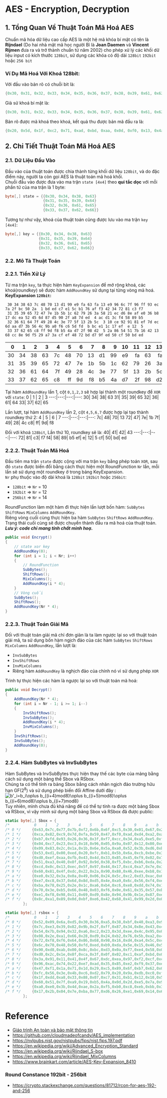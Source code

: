 # AES - Encryption, Decryption
## 1. Tổng Quan Về Thuật Toán Mã Hoá AES
Chuẩn mã hóa dữ liệu cao cấp AES là một hệ mã khóa bí mật có tên là **Rijndael** (Do hai nhà mật mã học người Bỉ 
là **Joan Daemen** và **Vincent Rijmen** đưa ra và trở thành chuẩn từ năm 2002) cho phép xử lý các khối dữ liệu input
có kích thước `128bit`, sử dụng các khóa có độ dài `128bit` `192bit` hoặc `256 bit`
### Ví Dụ Mã Hoá Với Khoá 128bit:
Với đầu vào bản rõ có chuỗi bit là:
```C#
{0x30, 0x31, 0x32, 0x33, 0x34, 0x35, 0x36, 0x37, 0x38, 0x39, 0x61, 0x62, 0x63, 0x64, 0x65, 0x66}
```
Giả sử khoá bí mật là:
```C#
{0x30, 0x31, 0x32, 0x33, 0x34, 0x35, 0x36, 0x37, 0x38, 0x39, 0x61, 0x62, 0x63, 0x64, 0x65, 0x66}
```
Bản rõ được mã khoá theo khoá, kết quả thu được bản mã đầu ra là:
```C#
{0x20, 0x5d, 0x1f, 0xc2, 0x71, 0xad, 0xbd, 0xaa, 0x0d, 0xf0, 0x13, 0x4a, 0xaf, 0xce, 0x60, 0xf5}
```
## 2. Chi Tiết Thuật Toán Mã Hoá AES
### 2.1. Dữ Liệu Đầu Vào
Đầu vào của thuật toán được chia thành từng khối dữ liệu `128bit`, và do đặc điểm này, người ta còn gọi AES 
là thuật toán mã hoá khối.</br>
Chuỗi đầu vào được đưa vào ma trận `state [4x4]` theo **qui tắc dọc** với mỗi phần tử của ma trận là 1 byte:</br>
```C#
byte[,] state = {{0x30, 0x34, 0x38, 0x63}
                 {0x31, 0x35, 0x39, 0x64}
                 {0x32, 0x36, 0x61, 0x65}
                 {0x33, 0x37, 0x62, 0x66}}
```
Tương tự như vậy, khoá của thuật toán cũng được lưu vào ma trận `key [4x4]`:
```C#
byte[,] key = {{0x30, 0x34, 0x38, 0x63}
               {0x31, 0x35, 0x39, 0x64}
               {0x32, 0x36, 0x61, 0x65}
               {0x33, 0x37, 0x62, 0x66}}
```
### 2.2. Mô Tả Thuật Toán
### 2.2.1. Tiền Xử Lý
Từ ma trận `key`, ta thực hiện hàm `KeyExpansion` để mở rộng khoá, các khoá(_roundkey_) sẽ được hàm `AddRoundKey` sử dụng tại từng vòng mã hoá.</br>
**KeyExpansion `128bit`:**
```
 30 34 38 63 7c 48 70 13 d1 99 e9 fa 63 fa 13 e9 96 6c 7f 96 ff 93 ec 7a 2f bc 50 2a  1 bd ed c7 e1 5c b1 76 af f3 42 34 72 81 c3 f7
 31 35 39 65 72 47 7e 1b 5b 1c 62 79 26 3a 58 21 ec d6 8e af e0 36 b8 17 dc ea 52 45 6d 87 d5 90 2f a8 7d ed  4 ac d1 3c f4 58 89 b5
 32 36 61 64 7f 49 28 4c 3e 77 5f 13 2b 5c  3 10 ce 92 91 81 ef 7d ec 6d aa d7 3b 56 4c 9b a0 f6 c6 5d fd  b bc e1 1c 17 ef  e 12  5
 33 37 62 65 c8 ff 9d f8 b5 4a d7 2f 98 d2  5 2a 86 54 51 7b 16 42 13 68 cc 8e 9d f5 29 a7 3a cf ef 48 72 bd d7 9f ed 50 cf 50 bd ed
```
  0 |  1 |  2 |  3 |  4 |  5 |  6 |  7 |  8 |  9 |  10|  11|  12|  13|  14|  15|  16|  17|  18|  19|  20|  21|  22|  23|  24|  25|  26|  27|  28|  29|  30|  31|  32|  33|  34|  35|  36|  37|  38|  39|  40|  41|  42|  43
---:|---:|---:|---:|---:|---:|---:|---:|---:|---:|---:|---:|---:|---:|---:|---:|---:|---:|---:|---:|---:|---:|---:|---:|---:|---:|---:|---:|---:|---:|---:|---:|---:|---:|---:|---:|---:|---:|---:|---:|---:|---:|---:|---:
  30|  34|  38|  63|  7c|  48|  70|  13|  d1|  99|  e9|  fa|  63|  fa|  13|  e9|  96|  6c|  7f|  96|  ff|  93|  ec|  7a|  2f|  bc|  50|  2a|   1|  bd|  ed|  c7|  e1|  5c|  b1|  76|  af|  f3|  42|  34|  72|  81|  c3|  f7
  31|  35|  39|  65|  72|  47|  7e|  1b|  5b|  1c|  62|  79|  26|  3a|  58|  21|  ec|  d6|  8e|  af|  e0|  36|  b8|  17|  dc|  ea|  52|  45|  6d|  87|  d5|  90|  2f|  a8|  7d|  ed|   4|  ac|  d1|  3c|  f4|  58|  89|  b5
  32|  36|  61|  64|  7f|  49|  28|  4c|  3e|  77|  5f|  13|  2b|  5c|   3|  10|  ce|  92|  91|  81|  ef|  7d|  ec|  6d|  aa|  d7|  3b|  56|  4c|  9b|  a0|  f6|  c6|  5d|  fd|   b|  bc|  e1|  1c|  17|  ef|   e|  12|   5
  33|  37|  62|  65|  c8|  ff|  9d|  f8|  b5|  4a|  d7|  2f|  98|  d2|   5|  2a|  86|  54|  51|  7b|  16|  42|  13|  68|  cc|  8e|  9d|  f5|  29|  a7|  3a|  cf|  ef|  48|  72|  bd|  d7|  9f|  ed|  50|  cf|  50|  bd|  ed

Tại hàm `AddRoundKey` lần 1, cột `0,1,2,3` sẽ hợp lại thành một roundkey để `XOR` với `state`:
  0 |  1 |  2 |  3 
---:|---:|---:|---:
  30|  34|  38|  63
  31|  35|  39|  65
  32|  36|  61|  64
  33|  37|  62|  65

Lần lượt, tại hàm `AddRoundKey` lần 2, cột `4,5,6,7` được hợp lại tạo thành roundkey thứ 2:
  4 |  5 |  6 |  7 
---:|---:|---:|---:
  7c|  48|  70|  13
  72|  47|  7e|  1b
  7f|  49|  28|  4c
  c8|  ff|  9d|  f8

Đối với khoá `128bit`, Lần thứ 10, roundkey sẽ là:
  40|  41|  42|  43
---:|---:|---:|---:
  72|  81|  c3|  f7
  f4|  58|  89|  b5
  ef|   e|  12|   5
  cf|  50|  bd|  ed

### 2.2.2. Thuật Toán Mã Hoá
Đầu tiên ma trận `state` được cộng với ma trận `key` bằng phép toán `XOR`, sau đó `state` được biến đổi bằng cách thực hiện
một RoundFunction `Nr` lần, mỗi lần sẽ sử dụng một roundkey ở trong bảng KeyExpansion.</br>
`Nr` phụ thuộc vào độ dài khoá là `128bit` `192bit` hoặc `256bit`:
- `128bit` => `Nr` = 10
- `192bit` => `Nr` = 12
- `256bit` => `Nr` = 14

RoundFunction làm một hàm đi thực hiện lần lượt bốn hàm: `SubBytes` `ShiftRows` `MixColumns` `AddRoundKey`.</br>
Riêng vòng cuối cùng thực hiện ba hàm `SubBytes` `ShiftRows` `AddRoundKey`. Trạng thái cuối cùng sẽ được chuyển 
thành đầu ra mã hoá của thuật toán.</br>
_**Lưu ý: code chỉ mang tính chất minh hoạ.**_
```C#
public void Encrypt()
{
    // state xor key
    AddRoundKey(0);
    for (int i = 1; i < Nr; i++)
    {
        // RoundFunction
        SubBytes();
        ShiftRows();
        MixColumns();
        AddRoundKey(i * 4);
    }
    // Vòng cuối
    SubBytes();
    ShiftRows();
    AddRoundKey(Nr * 4);
}
```
### 2.2.3. Thuật Toán Giải Mã
Đối với thuật toán giải mã chỉ đơn giản là ta làm ngược lại so với thuật toán giải mã, ta sử dụng bốn hàm ngịch đảo của 
các hàm `SubBytes` `ShiftRows` `MixColumns` `AddRoundKey`, lần lượt là:
- `InvSubBytes`
- `InvShiftRows`
- `InvMixColumns`
- Riêng hàm `AddRoundKey` là nghịch đảo của chính nó vì sử dụng phép `XOR`

Trình tự thực hiện các hàm là ngược lại so với thuật toán mã hoá:
```C#
public void Decrypt()
{
    AddRoundKey(Nr * 4);
    for (int i = Nr - 1; i >= 1; i--)
    {
        InvShiftRows();
        InvSubBytes();
        AddRoundKey(i * 4);
        InvMixColumns();
    }
    InvShiftRows();
    InvSubBytes();
    AddRoundKey(0);
}
```
### 2.2.4. Hàm SubBytes và InvSubBytes
Hàm SubBytes và InvSubBytes thực hiện thay thế các byte của mảng bằng cách sử dụng một bảng thế Sbox và RSbox.</br>
Chúng ta có thể tính ra bảng Sbox bằng cách nhân ngịch đảo trường hữu hạn GF(2<sup>8</sup>) và sử dụng phép biến đổi 
Affine dưới đây :</br>
<img src="https://latex.codecogs.com/svg.image?b'_i=b_i\oplus&space;b_{(i&plus;4)mod8}\oplus&space;b_{(i&plus;5)mod8}\oplus&space;b_{(i&plus;6)mod8}\oplus&space;b_{(i&plus;7)mod8}" title="b'_i=b_i\oplus b_{(i+4)mod8}\oplus b_{(i+5)mod8}\oplus b_{(i+6)mod8}\oplus b_{(i+7)mod8}" />
Tuy nhiên, mình chưa đủ khả năng để có thể tự tính ra được một bảng Sbox và RSbox, vì vậy mình sử dụng một bảng Sbox và RSbox đã được public:</br>
```C#
static byte[,] Sbox = {
/*           0    1    2    3    4    5    6    7    8    9    a    b    c    d    e    f */
/* 0 */     {0x63,0x7c,0x77,0x7b,0xf2,0x6b,0x6f,0xc5,0x30,0x01,0x67,0x2b,0xfe,0xd7,0xab,0x76},
/* 1 */     {0xca,0x82,0xc9,0x7d,0xfa,0x59,0x47,0xf0,0xad,0xd4,0xa2,0xaf,0x9c,0xa4,0x72,0xc0},
/* 2 */     {0xb7,0xfd,0x93,0x26,0x36,0x3f,0xf7,0xcc,0x34,0xa5,0xe5,0xf1,0x71,0xd8,0x31,0x15},
/* 3 */     {0x04,0xc7,0x23,0xc3,0x18,0x96,0x05,0x9a,0x07,0x12,0x80,0xe2,0xeb,0x27,0xb2,0x75},
/* 4 */     {0x09,0x83,0x2c,0x1a,0x1b,0x6e,0x5a,0xa0,0x52,0x3b,0xd6,0xb3,0x29,0xe3,0x2f,0x84},
/* 5 */     {0x53,0xd1,0x00,0xed,0x20,0xfc,0xb1,0x5b,0x6a,0xcb,0xbe,0x39,0x4a,0x4c,0x58,0xcf},
/* 6 */     {0xd0,0xef,0xaa,0xfb,0x43,0x4d,0x33,0x85,0x45,0xf9,0x02,0x7f,0x50,0x3c,0x9f,0xa8},
/* 7 */     {0x51,0xa3,0x40,0x8f,0x92,0x9d,0x38,0xf5,0xbc,0xb6,0xda,0x21,0x10,0xff,0xf3,0xd2},
/* 8 */     {0xcd,0x0c,0x13,0xec,0x5f,0x97,0x44,0x17,0xc4,0xa7,0x7e,0x3d,0x64,0x5d,0x19,0x73},
/* 9 */     {0x60,0x81,0x4f,0xdc,0x22,0x2a,0x90,0x88,0x46,0xee,0xb8,0x14,0xde,0x5e,0x0b,0xdb},
/* a */     {0xe0,0x32,0x3a,0x0a,0x49,0x06,0x24,0x5c,0xc2,0xd3,0xac,0x62,0x91,0x95,0xe4,0x79},
/* b */     {0xe7,0xc8,0x37,0x6d,0x8d,0xd5,0x4e,0xa9,0x6c,0x56,0xf4,0xea,0x65,0x7a,0xae,0x08},
/* c */     {0xba,0x78,0x25,0x2e,0x1c,0xa6,0xb4,0xc6,0xe8,0xdd,0x74,0x1f,0x4b,0xbd,0x8b,0x8a},
/* d */     {0x70,0x3e,0xb5,0x66,0x48,0x03,0xf6,0x0e,0x61,0x35,0x57,0xb9,0x86,0xc1,0x1d,0x9e},
/* e */     {0xe1,0xf8,0x98,0x11,0x69,0xd9,0x8e,0x94,0x9b,0x1e,0x87,0xe9,0xce,0x55,0x28,0xdf},
/* f */     {0x8c,0xa1,0x89,0x0d,0xbf,0xe6,0x42,0x68,0x41,0x99,0x2d,0x0f,0xb0,0x54,0xbb,0x16},
        };
```
```C#
static byte[,] rsbox = {
/*           0    1    2    3    4    5    6    7    8    9    a    b    c    d    e    f */
/* 0 */     {0x52,0x09,0x6a,0xd5,0x30,0x36,0xa5,0x38,0xbf,0x40,0xa3,0x9e,0x81,0xf3,0xd7,0xfb},
/* 1 */     {0x7c,0xe3,0x39,0x82,0x9b,0x2f,0xff,0x87,0x34,0x8e,0x43,0x44,0xc4,0xde,0xe9,0xcb},
/* 2 */     {0x54,0x7b,0x94,0x32,0xa6,0xc2,0x23,0x3d,0xee,0x4c,0x95,0x0b,0x42,0xfa,0xc3,0x4e},
/* 3 */     {0x08,0x2e,0xa1,0x66,0x28,0xd9,0x24,0xb2,0x76,0x5b,0xa2,0x49,0x6d,0x8b,0xd1,0x25},
/* 4 */     {0x72,0xf8,0xf6,0x64,0x86,0x68,0x98,0x16,0xd4,0xa4,0x5c,0xcc,0x5d,0x65,0xb6,0x92},
/* 5 */     {0x6c,0x70,0x48,0x50,0xfd,0xed,0xb9,0xda,0x5e,0x15,0x46,0x57,0xa7,0x8d,0x9d,0x84},
/* 6 */     {0x90,0xd8,0xab,0x00,0x8c,0xbc,0xd3,0x0a,0xf7,0xe4,0x58,0x05,0xb8,0xb3,0x45,0x06},
/* 7 */     {0xd0,0x2c,0x1e,0x8f,0xca,0x3f,0x0f,0x02,0xc1,0xaf,0xbd,0x03,0x01,0x13,0x8a,0x6b},
/* 8 */     {0x3a,0x91,0x11,0x41,0x4f,0x67,0xdc,0xea,0x97,0xf2,0xcf,0xce,0xf0,0xb4,0xe6,0x73},
/* 9 */     {0x96,0xac,0x74,0x22,0xe7,0xad,0x35,0x85,0xe2,0xf9,0x37,0xe8,0x1c,0x75,0xdf,0x6e},
/* a */     {0x47,0xf1,0x1a,0x71,0x1d,0x29,0xc5,0x89,0x6f,0xb7,0x62,0x0e,0xaa,0x18,0xbe,0x1b},
/* b */     {0xfc,0x56,0x3e,0x4b,0xc6,0xd2,0x79,0x20,0x9a,0xdb,0xc0,0xfe,0x78,0xcd,0x5a,0xf4},
/* c */     {0x1f,0xdd,0xa8,0x33,0x88,0x07,0xc7,0x31,0xb1,0x12,0x10,0x59,0x27,0x80,0xec,0x5f},
/* d */     {0x60,0x51,0x7f,0xa9,0x19,0xb5,0x4a,0x0d,0x2d,0xe5,0x7a,0x9f,0x93,0xc9,0x9c,0xef},
/* e */     {0xa0,0xe0,0x3b,0x4d,0xae,0x2a,0xf5,0xb0,0xc8,0xeb,0xbb,0x3c,0x83,0x53,0x99,0x61},
/* f */     {0x17,0x2b,0x04,0x7e,0xba,0x77,0xd6,0x26,0xe1,0x69,0x14,0x63,0x55,0x21,0x0c,0x7d},
        };
```

# Reference
- [Giáo trình An toàn và bảo mật thông tin](https://actvneduvn-my.sharepoint.com/:b:/g/personal/ct030433_actvn_edu_vn/EeDoz5wjKZpDjtRVZgIZNxsBz5s_8GviuJQ-rgaNLv_UQA?e=0JJLSM)
- https://github.com/cloudmadeofcandy/AES_implementation
- https://nvlpubs.nist.gov/nistpubs/fips/nist.fips.197.pdf
- https://en.wikipedia.org/wiki/Advanced_Encryption_Standard
- https://en.wikipedia.org/wiki/Rijndael_S-box
- https://en.wikipedia.org/wiki/Rijndael_MixColumns
- https://www.brainkart.com/article/AES-Key-Expansion_8410
### Round Constance 192bit - 256bit
- https://crypto.stackexchange.com/questions/81712/rcon-for-aes-192-and-256